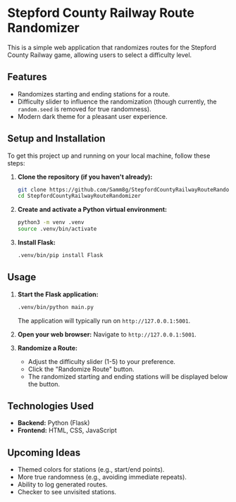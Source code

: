 # Stepford County Railway Route Randomizer

This is a simple web application that randomizes routes for the Stepford County Railway game, allowing users to select a difficulty level.

## Features

*   Randomizes starting and ending stations for a route.
*   Difficulty slider to influence the randomization (though currently, the `random.seed` is removed for true randomness).
*   Modern dark theme for a pleasant user experience.

## Setup and Installation

To get this project up and running on your local machine, follow these steps:

1.  **Clone the repository (if you haven't already):**
    ```bash
    git clone https://github.com/Samm8g/StepfordCountyRailwayRouteRandomizer.git
    cd StepfordCountyRailwayRouteRandomizer
    ```

2.  **Create and activate a Python virtual environment:**
    ```bash
    python3 -m venv .venv
    source .venv/bin/activate
    ```

3.  **Install Flask:**
    ```bash
    .venv/bin/pip install Flask
    ```

## Usage

1.  **Start the Flask application:**
    ```bash
    .venv/bin/python main.py
    ```
    The application will typically run on `http://127.0.0.1:5001`.

2.  **Open your web browser:**
    Navigate to `http://127.0.0.1:5001`.

3.  **Randomize a Route:**
    *   Adjust the difficulty slider (1-5) to your preference.
    *   Click the "Randomize Route" button.
    *   The randomized starting and ending stations will be displayed below the button.

## Technologies Used

*   **Backend:** Python (Flask)
*   **Frontend:** HTML, CSS, JavaScript

## Upcoming Ideas

*   Themed colors for stations (e.g., start/end points).
*   More true randomness (e.g., avoiding immediate repeats).
*   Ability to log generated routes.
*   Checker to see unvisited stations.
